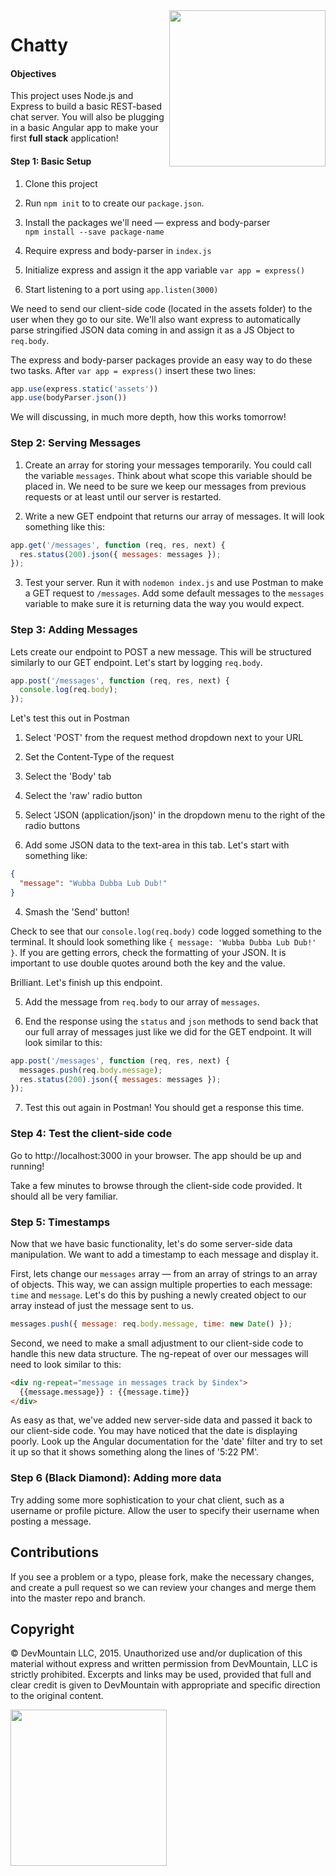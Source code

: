 <img src="https://devmounta.in/img/logowhiteblue.png" width="250" align="right">

Chatty
======

#### Objectives
This project uses Node.js and Express to build a basic REST-based chat server. You will also be plugging in a basic Angular app to make your first **full stack** application!

#### Step 1: Basic Setup
1. Clone this project

2. Run `npm init` to to create our `package.json`.

3. Install the packages we'll need — express and body-parser  
  `npm install --save package-name`

4. Require express and body-parser in `index.js`

5. Initialize express and assign it the app variable `var app = express()`

6. Start listening to a port using `app.listen(3000)`

We need to send our client-side code (located in the assets folder) to the user when they go to our site. We'll also want express to automatically parse stringified JSON data coming in and assign it as a JS Object to `req.body`.

The express and body-parser packages provide an easy way to do these two tasks. After `var app = express()` insert these two lines:
```javascript
app.use(express.static('assets'))
app.use(bodyParser.json())
```

We will discussing, in much more depth, how this works tomorrow!

### Step 2: Serving Messages
1. Create an array for storing your messages temporarily. You could call the variable `messages`. Think about what scope this variable should be placed in. We need to be sure we keep our messages from previous requests or at least until our server is restarted.

2. Write a new GET endpoint that returns our array of messages. It will look something like this:
  ```javascript
  app.get('/messages', function (req, res, next) {
    res.status(200).json({ messages: messages });
  });
  ```

3. Test your server. Run it with `nodemon index.js` and use Postman to make a GET request to `/messages`. Add some default messages to the `messages` variable to make sure it is returning data the way you would expect.

### Step 3: Adding Messages
Lets create our endpoint to POST a new message. This will be structured similarly to our GET endpoint. Let's start by logging `req.body`.
```javascript
app.post('/messages', function (req, res, next) {
  console.log(req.body);
});
```

Let's test this out in Postman

1. Select 'POST' from the request method dropdown next to your URL

2. Set the Content-Type of the request
  1. Select the 'Body' tab
  2. Select the 'raw' radio button
  3. Select 'JSON (application/json)' in the dropdown menu to the right of the radio buttons

3. Add some JSON data to the text-area in this tab. Let's start with something like:
  ```json
  {
    "message": "Wubba Dubba Lub Dub!"
  }
  ```

4. Smash the 'Send' button!

Check to see that our `console.log(req.body)` code logged something to the terminal. It should look something like `{ message: 'Wubba Dubba Lub Dub!' }`. If you are getting errors, check the formatting of your JSON. It is important to use double quotes around both the key and the value.

Brilliant. Let's finish up this endpoint.

5. Add the message from `req.body` to our array of `messages`.

6. End the response using the `status` and `json` methods to send back that our full array of messages just like we did for the GET endpoint. It will look similar to this:
  ```javascript
  app.post('/messages', function (req, res, next) {
    messages.push(req.body.message);
    res.status(200).json({ messages: messages });
  });
  ```

7. Test this out again in Postman! You should get a response this time.

### Step 4: Test the client-side code
Go to http://localhost:3000 in your browser. The app should be up and running!

Take a few minutes to browse through the client-side code provided. It should all be very familiar.

### Step 5: Timestamps
Now that we have basic functionality, let's do some server-side data manipulation. We want to add a timestamp to each message and display it.

First, lets change our `messages` array — from an array of strings to an array of objects. This way, we can assign multiple properties to each message: `time` and `message`. Let's do this by pushing a newly created object to our array instead of just the message sent to us.
```javascript
messages.push({ message: req.body.message, time: new Date() });
```

Second, we need to make a small adjustment to our client-side code to handle this new data structure. The ng-repeat of over our messages will need to look similar to this:
```html
<div ng-repeat="message in messages track by $index">
  {{message.message}} : {{message.time}}
</div>
```

As easy as that, we've added new server-side data and passed it back to our client-side code. You may have noticed that the date is displaying poorly. Look up the Angular documentation for the 'date' filter and try to set it up so that it shows something along the lines of '5:22 PM'.

### Step 6 (Black Diamond): Adding more data
Try adding some more sophistication to your chat client, such as a username or profile picture. Allow the user to specify their username when posting a message.

## Contributions
If you see a problem or a typo, please fork, make the necessary changes, and create a pull request so we can review your changes and merge them into the master repo and branch.

## Copyright

© DevMountain LLC, 2015. Unauthorized use and/or duplication of this material without express and written permission from DevMountain, LLC is strictly prohibited. Excerpts and links may be used, provided that full and clear credit is given to DevMountain with appropriate and specific direction to the original content.

<img src="https://devmounta.in/img/logowhiteblue.png" width="250">
